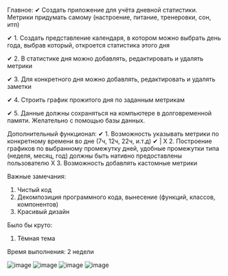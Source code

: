 Главное:
✔ Создать приложение для учёта дневной статистики. Метрики придумать самому (настроение, питание, тренеровки, сон, итп)


✔ 1. Создать представление календаря, в котором можно выбрать день года, выбрав который, откроется статистика этого дня

✔ 2. В статистике дня можно добавлять, редактировать и удалять метрики

✔ 3. Для конкретного дня можно добавлять, редактировать и удалять заметки

✔ 4. Строить график прожитого дня по заданным метрикам

✔ 5. Данные должны сохраняться на компьютере в долговременной памяти. Желательно с помощью базы данных.


Дополнительный функционал:
✔ 1. Возможность указывать метрики по конкретному времени во дне (7ч, 12ч, 22ч, и.т.д)
✔ | X 2. Построение графиков по выбранному промежутку дней, удобные промежутки типа (неделя, месяц, год) должны быть нативно предоставлены пользователю
X 3. Возможность добавлять кастомные метрики

Важные замечания:
1. Чистый код
2. Декомпозиция программного кода, вынесение (функций, классов, компонентов)
3. Красивый дизайн

Было бы круто:
1. Тёмная тема

Время выполнения: 2 недели

![image](https://github.com/ChantiArrakuma/QmlTestTask/assets/115493105/b6209cfc-8f63-4426-9e04-d8633927a46b)
![image](https://github.com/ChantiArrakuma/QmlTestTask/assets/115493105/cb89c818-b524-46e5-947c-5bb839ff738e)
![image](https://github.com/ChantiArrakuma/QmlTestTask/assets/115493105/eb1742a9-5ec0-4fe2-ad9b-e35bfcf62dba)
![image](https://github.com/ChantiArrakuma/QmlTestTask/assets/115493105/9241ce46-910c-47c6-908b-2b119140a364)

